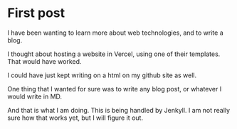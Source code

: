 # First post
I have been wanting to learn more about web technologies, and to write a blog.

I thought about hosting a website in Vercel, using one of their templates. That would have worked.

I could have just kept writing on a html on my github site as well.

One thing that I wanted for sure was to write any blog post, or whatever I would write in MD.

And that is what I am doing. This is being handled by Jenkyll. I am not really sure how that works yet, but I will figure it out.